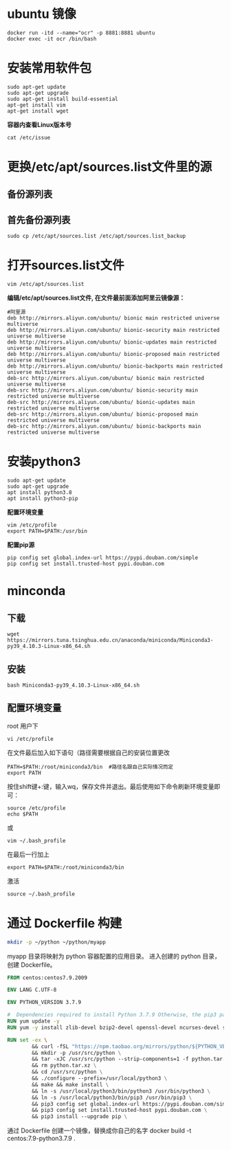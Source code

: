 # ubuntu 镜像
```
docker run -itd --name="ocr" -p 8881:8881 ubuntu 
docker exec -it ocr /bin/bash
```


# 安装常用软件包
```
sudo apt-get update
sudo apt-get upgrade
sudo apt-get install build-essential
apt-get install vim
apt-get install wget
```

**容器内查看Linux版本号**
```
cat /etc/issue
```
# 更换/etc/apt/sources.list文件里的源
## 备份源列表
## 首先备份源列表
```
sudo cp /etc/apt/sources.list /etc/apt/sources.list_backup
```
# 打开sources.list文件
```
vim /etc/apt/sources.list
```
**编辑/etc/apt/sources.list文件, 在文件最前面添加阿里云镜像源：**
```vim
#阿里源
deb http://mirrors.aliyun.com/ubuntu/ bionic main restricted universe multiverse
deb http://mirrors.aliyun.com/ubuntu/ bionic-security main restricted universe multiverse
deb http://mirrors.aliyun.com/ubuntu/ bionic-updates main restricted universe multiverse
deb http://mirrors.aliyun.com/ubuntu/ bionic-proposed main restricted universe multiverse
deb http://mirrors.aliyun.com/ubuntu/ bionic-backports main restricted universe multiverse
deb-src http://mirrors.aliyun.com/ubuntu/ bionic main restricted universe multiverse
deb-src http://mirrors.aliyun.com/ubuntu/ bionic-security main restricted universe multiverse
deb-src http://mirrors.aliyun.com/ubuntu/ bionic-updates main restricted universe multiverse
deb-src http://mirrors.aliyun.com/ubuntu/ bionic-proposed main restricted universe multiverse
deb-src http://mirrors.aliyun.com/ubuntu/ bionic-backports main restricted universe multiverse
```


# 安装python3
```
sudo apt-get update
sudo apt-get upgrade
apt install python3.8
apt install python3-pip
```
**配置环境变量**
```
vim /etc/profile
export PATH=$PATH:/usr/bin
```

**配置pip源**
```
pip config set global.index-url https://pypi.douban.com/simple 
pip config set install.trusted-host pypi.douban.com
```

# minconda
## 下载
```
wget https://mirrors.tuna.tsinghua.edu.cn/anaconda/miniconda/Miniconda3-py39_4.10.3-Linux-x86_64.sh
```
## 安装
```
bash Miniconda3-py39_4.10.3-Linux-x86_64.sh
```
## 配置环境变量
root 用户下
```
vi /etc/profile
```
在文件最后加入如下语句（路径需要根据自己的安装位置更改
```vim
PATH=$PATH:/root/miniconda3/bin  #路径名跟自己实际情况而定
export PATH
```
按住shift键+:键，输入wq，保存文件并退出。最后使用如下命令刷新环境变量即可：
```
source /etc/profile
echo $PATH
```
或
```
vim ~/.bash_profile
```
在最后一行加上
```vim
export PATH=$PATH:/root/miniconda3/bin
```
激活
```
source ~/.bash_profile
```

# 通过 Dockerfile 构建
```bash
mkdir -p ~/python ~/python/myapp
```

myapp 目录将映射为 python 容器配置的应用目录。
进入创建的 python 目录，创建 Dockerfile。

```Dockerfile
FROM centos:centos7.9.2009

ENV LANG C.UTF-8

ENV PYTHON_VERSION 3.7.9

#  Dependencies required to install Python 3.7.9 Otherwise, the pip3 package will not be installed
RUN yum update -y
RUN yum -y install zlib-devel bzip2-devel openssl-devel ncurses-devel sqlite-devel readline-devel tk-devel libffi-devel gcc make

RUN set -ex \ 
        && curl -fSL "https://npm.taobao.org/mirrors/python/${PYTHON_VERSION%%[a-z]*}/Python-$PYTHON_VERSION.tar.xz" -o python.tar.xz \
        && mkdir -p /usr/src/python \
        && tar -xJC /usr/src/python --strip-components=1 -f python.tar.xz \
        && rm python.tar.xz \
        && cd /usr/src/python \
        && ./configure --prefix=/usr/local/python3 \
        && make && make install \
        && ln -s /usr/local/python3/bin/python3 /usr/bin/python3 \
        && ln -s /usr/local/python3/bin/pip3 /usr/bin/pip3 \
        && pip3 config set global.index-url https://pypi.douban.com/simple  \
        && pip3 config set install.trusted-host pypi.douban.com \
        && pip3 install --upgrade pip \
```
通过 Dockerfile 创建一个镜像，替换成你自己的名字
docker build -t centos:7.9-python3.7.9 .
